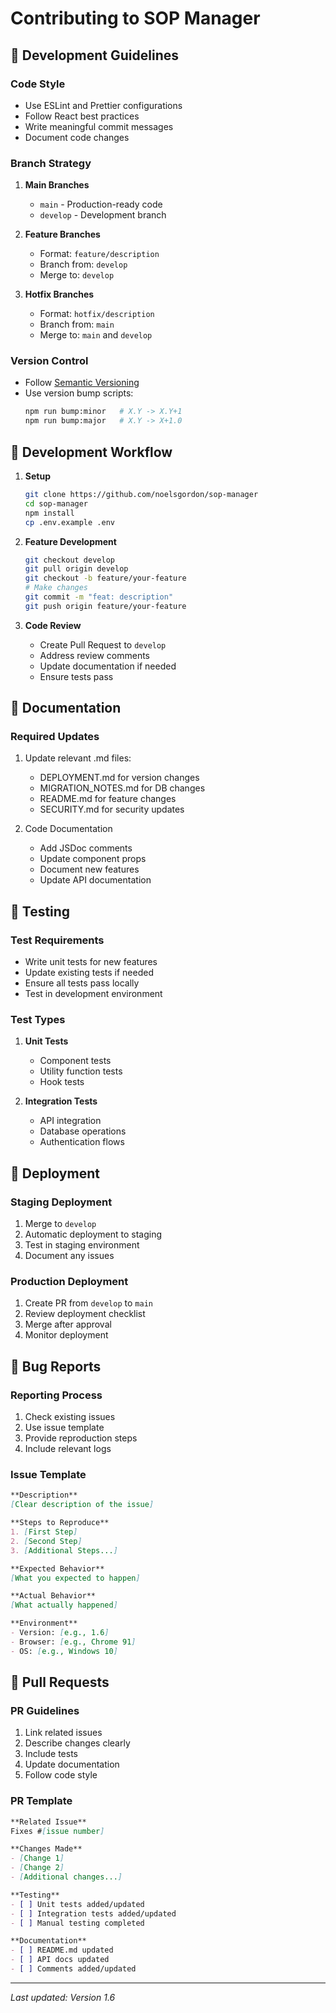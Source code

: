 # Contributing to SOP Manager

## 🌟 Development Guidelines

### Code Style
- Use ESLint and Prettier configurations
- Follow React best practices
- Write meaningful commit messages
- Document code changes

### Branch Strategy
1. **Main Branches**
   - `main` - Production-ready code
   - `develop` - Development branch

2. **Feature Branches**
   - Format: `feature/description`
   - Branch from: `develop`
   - Merge to: `develop`

3. **Hotfix Branches**
   - Format: `hotfix/description`
   - Branch from: `main`
   - Merge to: `main` and `develop`

### Version Control
- Follow [Semantic Versioning](https://semver.org/)
- Use version bump scripts:
  ```bash
  npm run bump:minor   # X.Y -> X.Y+1
  npm run bump:major   # X.Y -> X+1.0
  ```

## 🔄 Development Workflow

1. **Setup**
   ```bash
   git clone https://github.com/noelsgordon/sop-manager
   cd sop-manager
   npm install
   cp .env.example .env
   ```

2. **Feature Development**
   ```bash
   git checkout develop
   git pull origin develop
   git checkout -b feature/your-feature
   # Make changes
   git commit -m "feat: description"
   git push origin feature/your-feature
   ```

3. **Code Review**
   - Create Pull Request to `develop`
   - Address review comments
   - Update documentation if needed
   - Ensure tests pass

## 📝 Documentation

### Required Updates
1. Update relevant .md files:
   - DEPLOYMENT.md for version changes
   - MIGRATION_NOTES.md for DB changes
   - README.md for feature changes
   - SECURITY.md for security updates

2. Code Documentation
   - Add JSDoc comments
   - Update component props
   - Document new features
   - Update API documentation

## 🧪 Testing

### Test Requirements
- Write unit tests for new features
- Update existing tests if needed
- Ensure all tests pass locally
- Test in development environment

### Test Types
1. **Unit Tests**
   - Component tests
   - Utility function tests
   - Hook tests

2. **Integration Tests**
   - API integration
   - Database operations
   - Authentication flows

## 🚀 Deployment

### Staging Deployment
1. Merge to `develop`
2. Automatic deployment to staging
3. Test in staging environment
4. Document any issues

### Production Deployment
1. Create PR from `develop` to `main`
2. Review deployment checklist
3. Merge after approval
4. Monitor deployment

## 🐛 Bug Reports

### Reporting Process
1. Check existing issues
2. Use issue template
3. Provide reproduction steps
4. Include relevant logs

### Issue Template
```markdown
**Description**
[Clear description of the issue]

**Steps to Reproduce**
1. [First Step]
2. [Second Step]
3. [Additional Steps...]

**Expected Behavior**
[What you expected to happen]

**Actual Behavior**
[What actually happened]

**Environment**
- Version: [e.g., 1.6]
- Browser: [e.g., Chrome 91]
- OS: [e.g., Windows 10]
```

## 🤝 Pull Requests

### PR Guidelines
1. Link related issues
2. Describe changes clearly
3. Include tests
4. Update documentation
5. Follow code style

### PR Template
```markdown
**Related Issue**
Fixes #[issue number]

**Changes Made**
- [Change 1]
- [Change 2]
- [Additional changes...]

**Testing**
- [ ] Unit tests added/updated
- [ ] Integration tests added/updated
- [ ] Manual testing completed

**Documentation**
- [ ] README.md updated
- [ ] API docs updated
- [ ] Comments added/updated
```

---
*Last updated: Version 1.6* 